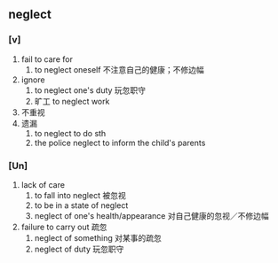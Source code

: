 ## neglect
### [v]
1. fail to care for
    1. to neglect oneself 不注意自己的健康；不修边幅
2. ignore
    1. to neglect one's duty 玩忽职守
    2. 旷工 to neglect work
3. 不重视
4. 遗漏
    1. to neglect to do sth
    2. the police neglect to inform the child's parents
### [Un]
1. lack of care
    1. to fall into neglect 被忽视
    2. to be in a state of neglect
    3. neglect of one's health/appearance 对自己健康的忽视／不修边幅
2. failure to carry out 疏忽
    1. neglect of something 对某事的疏忽
    2. neglect of duty 玩忽职守
